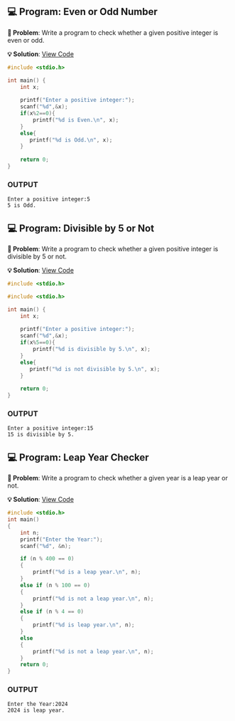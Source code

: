 ## 💻 Program: Even or Odd Number

**📔 Problem**: Write a program to check whether a given positive integer is even or odd.

**💡 Solution**: [View Code](even_or_odd.c)

```c
#include <stdio.h>

int main() {
    int x;
    
    printf("Enter a positive integer:");
    scanf("%d",&x);
    if(x%2==0){
        printf("%d is Even.\n", x);
    }
    else{
       printf("%d is Odd.\n", x); 
    }
 
    return 0;
}

```
### OUTPUT

```
Enter a positive integer:5
5 is Odd.
```

## 💻 Program: Divisible by 5 or Not

**📔 Problem**: Write a program to check whether a given positive integer is divisible by 5 or not.

**💡 Solution**: [View Code](divisible_by_5.c)

```c
#include <stdio.h>

#include <stdio.h>

int main() {
    int x;
    
    printf("Enter a positive integer:");
    scanf("%d",&x);
    if(x%5==0){
        printf("%d is divisible by 5.\n", x);
    }
    else{
       printf("%d is not divisible by 5.\n", x); 
    }
 
    return 0;
}

```
### OUTPUT

```
Enter a positive integer:15
15 is divisible by 5.
```

## 💻 Program: Leap Year Checker

**📔 Problem**: Write a program to check whether a given year is a leap year or not.

**💡 Solution**: [View Code](leap_year.c)

```c
#include <stdio.h>
int main()
{
    int n;
    printf("Enter the Year:");
    scanf("%d", &n);

    if (n % 400 == 0)
    {
        printf("%d is a leap year.\n", n);
    }
    else if (n % 100 == 0)
    {
        printf("%d is not a leap year.\n", n);
    }
    else if (n % 4 == 0)
    {
        printf("%d is leap year.\n", n);
    }
    else
    {
        printf("%d is not a leap year.\n", n);
    }
    return 0;
}

```
### OUTPUT

```
Enter the Year:2024
2024 is leap year.
```